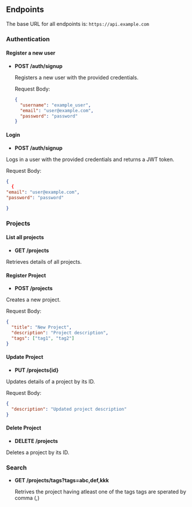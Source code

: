 ## Endpoints

The base URL for all endpoints is: `https://api.example.com`

### Authentication

#### Register a new user

- **POST /auth/signup**

  Registers a new user with the provided credentials.

  Request Body:

  ```json
  {
    "username": "example_user",
    "email": "user@example.com",
    "password": "password"
  }
  ```

#### Login

- **POST /auth/signup**

Logs in a user with the provided credentials and returns a JWT token.

Request Body:

```json
{
  {
"email": "user@example.com",
"password": "password"

}
```

### Projects

#### List all projects

- **GET /projects**

Retrieves details of all projects.

#### Register Project

- **POST /projects**

Creates a new project.

Request Body:

```json
{
  "title": "New Project",
  "description": "Project description",
  "tags": ["tag1", "tag2"]
}
```

#### Update Project

- **PUT /projects{id}**

Updates details of a project by its ID.

Request Body:

```json
{
  "description": "Updated project description"
}
```

#### Delete Project

- **DELETE /projects**

Deletes a project by its ID.

### Search

- **GET /projects/tags?tags=abc,def,kkk**

  Retrives the project having atleast one of the tags
  tags are sperated by comma (,)
